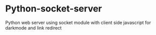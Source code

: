 # Python-socket-server
Python web server using socket module with client side javascript for darkmode and link redirect
